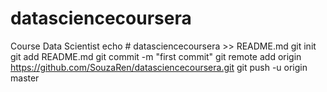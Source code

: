 # datasciencecoursera
Course Data Scientist
echo # datasciencecoursera >> README.md
git init
git add README.md
git commit -m "first commit"
git remote add origin https://github.com/SouzaRen/datasciencecoursera.git
git push -u origin master
